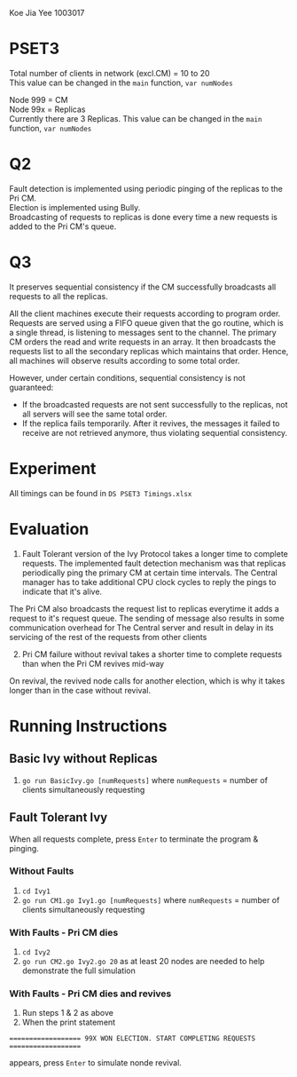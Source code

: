 Koe Jia Yee 1003017

# PSET3
Total number of clients in network (excl.CM) = 10 to 20\
This value can be changed in the `main` function, `var numNodes`

Node 999 = CM\
Node 99x = Replicas\
Currently there are 3 Replicas. This value can be changed in the `main` function, `var numNodes`

# Q2
Fault detection is implemented using periodic pinging of the replicas to the Pri CM.\
Election is implemented using Bully.\
Broadcasting of requests to replicas is done every time a new requests is added to the Pri CM's queue.

# Q3
It preserves sequential consistency if the CM successfully broadcasts all requests to all the replicas. 

All the client machines execute their requests according to program order. Requests are served using a FIFO queue given that the go routine, which is a single thread,  is listening to messages sent to the channel. The primary CM orders the read and write requests in an array. It then broadcasts the requests list to all the secondary replicas which maintains that order. Hence, all machines will observe results according to some total order.

However, under certain conditions, sequential consistency is not guaranteed: 

- If the broadcasted requests are not sent successfully to the replicas, not all servers will see the same total order. 
- If the replica fails temporarily. After it revives, the messages it failed to receive are not retrieved anymore, thus violating sequential consistency.  

# Experiment
All timings can be found in `DS PSET3 Timings.xlsx`

# Evaluation
1. Fault Tolerant version of the Ivy Protocol takes a longer time to complete requests. 
The implemented fault detection mechanism was that replicas periodically ping the primary CM at certain time intervals. The Central manager has to take additional CPU clock cycles to reply the pings to indicate that it's alive.

The Pri CM also broadcasts the request list to replicas everytime it adds a request to it's request queue. The sending of message also results in some communication overhead for The Central server and result in delay in its servicing of the rest of the requests from other clients

2. Pri CM failure without revival takes a shorter time to complete requests than when the Pri CM revives mid-way

On revival, the revived node calls for another election, which is why it takes longer than in the case without revival. 


# Running Instructions
## Basic Ivy without Replicas
1. ```go run BasicIvy.go [numRequests]``` where `numRequests` = number of clients simultaneously requesting

## Fault Tolerant Ivy 

When all requests complete, press `Enter` to terminate the program & pinging.

### Without Faults
1. `cd Ivy1`
2. ```go run CM1.go Ivy1.go [numRequests]``` where `numRequests` = number of clients simultaneously requesting 

### With Faults - Pri CM dies
1. `cd Ivy2`
2. ```go run CM2.go Ivy2.go 20``` as at least 20 nodes are needed to help demonstrate the full simulation

### With Faults - Pri CM dies and revives
1. Run steps 1 & 2 as above
2. When the print statement

`==================
99X WON ELECTION. START COMPLETING REQUESTS
==================`

appears, press `Enter` to simulate nonde revival.
